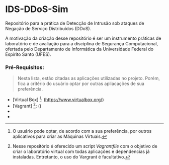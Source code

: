 # IDS-DDoS-Sim
Repositório para a prática de Detecção de Intrusão sob ataques de Negação de Serviço Distribuídos (DDoS).

A motivação da criação desse repositório é ser um instrumento práticas de laboratório e de avaliação para a disciplina de Segurança Computacional, ofertada pelo Departamento de Informática da Universidade Federal do Espírito Santo (UFES).

### Pré-Requisitos:
> Nesta lista, estão citadas as aplicações utilizadas no projeto. Porém, fica a critério do usuário optar por outras apliacações de sua preferência.

- [Virtual Box] [^1]: (https://www.virtualbox.org/)
- [Vagrant] [^2]: ()
- [Snort]: (https://www.snort.org/)
- [Hping3]: (https://www.kali.org/tools/hping3/)










[^1]: O usuário pode optar, de acordo com a sua preferência, por outros aplicativos para criar as Máquinas Virtuais.
[^2]: Nesse repositório é oferecido um script *Vagrantfile* com o objetivo de criar o laboratório virtual com todas aplicações e dependencias já instaladas. Entretanto, o uso do Vargrant é facultativo.
